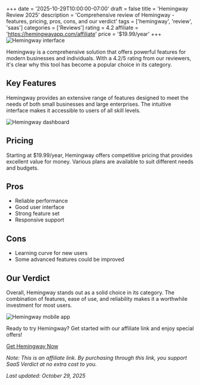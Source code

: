 ﻿+++
date = '2025-10-29T10:00:00-07:00'
draft = false
title = 'Hemingway Review 2025'
description = 'Comprehensive review of Hemingway - features, pricing, pros, cons, and our verdict'
tags = ['hemingway', 'review', 'saas']
categories = ['Reviews']
rating = 4.2
affiliate = 'https://hemingwayapp.com/affiliate'
price = '$19.99/year'
+++
![Hemingway interface](/images/hemingway-1.jpg)

Hemingway is a comprehensive solution that offers powerful features for modern businesses and individuals. With a 4.2/5 rating from our reviewers, it's clear why this tool has become a popular choice in its category.

## Key Features

Hemingway provides an extensive range of features designed to meet the needs of both small businesses and large enterprises. The intuitive interface makes it accessible to users of all skill levels.

![Hemingway dashboard](/images/hemingway-2.jpg)

## Pricing

Starting at $19.99/year, Hemingway offers competitive pricing that provides excellent value for money. Various plans are available to suit different needs and budgets.

## Pros

- Reliable performance
- Good user interface
- Strong feature set
- Responsive support


## Cons

- Learning curve for new users
- Some advanced features could be improved


## Our Verdict

Overall, Hemingway stands out as a solid choice in its category. The combination of features, ease of use, and reliability makes it a worthwhile investment for most users.

![Hemingway mobile app](/images/hemingway-3.jpg)

Ready to try Hemingway? Get started with our affiliate link and enjoy special offers!

[Get Hemingway Now](https://hemingwayapp.com/affiliate)

*Note: This is an affiliate link. By purchasing through this link, you support SaaS Verdict at no extra cost to you.*

*Last updated: October 29, 2025*
